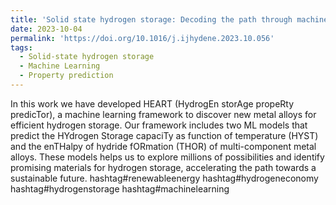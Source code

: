 ```yaml
---
title: 'Solid state hydrogen storage: Decoding the path through machine learning'
date: 2023-10-04
permalink: 'https://doi.org/10.1016/j.ijhydene.2023.10.056'
tags:
  - Solid-state hydrogen storage
  - Machine Learning
  - Property prediction
---
```


In this work we have developed HEART (HydrogEn storAge propeRty predicTor), a machine learning framework to discover new metal alloys for efficient hydrogen storage. Our framework includes two ML models that predict the HYdrogen Storage capaciTy as function of temperature (HYST) and the enTHalpy of hydride fORmation (THOR) of multi-component metal alloys. These models helps us to explore millions of possibilities and identify promising materials for hydrogen storage, accelerating the path towards a sustainable future. hashtag#renewableenergy hashtag#hydrogeneconomy hashtag#hydrogenstorage hashtag#machinelearning 
<!-- 
Headings are cool
======

You can have many headings
======

Aren't headings cool?
------ -->
